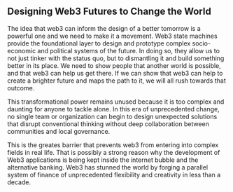 
## Designing Web3 Futures to Change the World
The idea that web3  can inform the design of a better tomorrow is a powerful one and we need to make it a movement. 
Web3 state machines provide the foundational layer to design and prototype complex socio-economic and political systems of the future. In doing so, they allow us to not just tinker with the status quo, but to dismantling it and build something better in its place.  We need to show people that another world is possible, and that web3 can help us get there. If we can show that web3  can help to create a brighter future and maps the path to it, we will all rush towards that outcome. <br>

This transformational power remains unused because it is too complex and daunting for anyone to tackle alone. In this era of unprecedented change, no single team or organization can begin to design unexpected  solutions that disrupt conventional thinking  without deep collaboration between communities and local governance.<br>

This is the greates barrier that prevents web3 from entering into complex fields in real life. That is possibly a strong reason why the development of Web3 applications is being kept inside the internet bubble and the alternative banking. Web3 has stunned the world by forging a parallel system of finance of unprecedented flexibility and creativity in less than a decade.<br>
